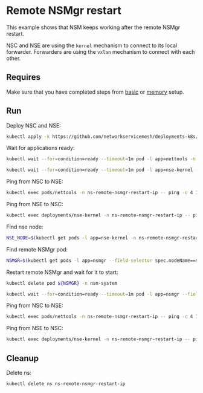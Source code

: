 # Remote NSMgr restart

This example shows that NSM keeps working after the remote NSMgr restart.

NSC and NSE are using the `kernel` mechanism to connect to its local forwarder.
Forwarders are using the `vxlan` mechanism to connect with each other.

## Requires

Make sure that you have completed steps from [basic](../../basic) or [memory](../../memory) setup.

## Run

Deploy NSC and NSE:
```bash
kubectl apply -k https://github.com/networkservicemesh/deployments-k8s/examples/heal/remote-nsmgr-restart-ip?ref=f5d9d9e967c602704d214807b28d29c39239e3d8
```

Wait for applications ready:
```bash
kubectl wait --for=condition=ready --timeout=1m pod -l app=nettools -n ns-remote-nsmgr-restart-ip
```
```bash
kubectl wait --for=condition=ready --timeout=1m pod -l app=nse-kernel -n ns-remote-nsmgr-restart-ip
```

Ping from NSC to NSE:
```bash
kubectl exec pods/nettools -n ns-remote-nsmgr-restart-ip -- ping -c 4 172.16.1.100
```

Ping from NSE to NSC:
```bash
kubectl exec deployments/nse-kernel -n ns-remote-nsmgr-restart-ip -- ping -c 4 172.16.1.101
```

Find nse node:
```bash
NSE_NODE=$(kubectl get pods -l app=nse-kernel -n ns-remote-nsmgr-restart-ip --template '{{range .items}}{{.spec.nodeName}}{{"\n"}}{{end}}')
```

Find remote NSMgr pod:
```bash
NSMGR=$(kubectl get pods -l app=nsmgr --field-selector spec.nodeName==${NSE_NODE} -n nsm-system --template '{{range .items}}{{.metadata.name}}{{"\n"}}{{end}}')
```

Restart remote NSMgr and wait for it to start:
```bash
kubectl delete pod ${NSMGR} -n nsm-system
```
```bash
kubectl wait --for=condition=ready --timeout=1m pod -l app=nsmgr --field-selector spec.nodeName==${NSE_NODE} -n nsm-system
```

Ping from NSC to NSE:
```bash
kubectl exec pods/nettools -n ns-remote-nsmgr-restart-ip -- ping -c 4 172.16.1.100
```

Ping from NSE to NSC:
```bash
kubectl exec deployments/nse-kernel -n ns-remote-nsmgr-restart-ip -- ping -c 4 172.16.1.101
```

## Cleanup

Delete ns:
```bash
kubectl delete ns ns-remote-nsmgr-restart-ip
```
